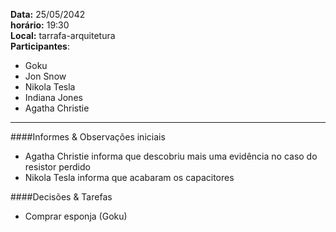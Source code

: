 __Data:__ 25/05/2042  
__horário:__ 19:30  
__Local:__ tarrafa-arquitetura  
__Participantes__:  

- Goku
- Jon Snow
- Nikola Tesla 
- Indiana Jones
- Agatha Christie

***

####Informes & Observações iniciais

- Agatha Christie informa que descobriu mais uma evidência no caso do resistor perdido
- Nikola Tesla informa que acabaram os capacitores

####Decisões & Tarefas

- Comprar esponja (Goku)
